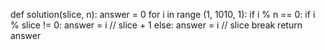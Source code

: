 def solution(slice, n):
    answer = 0
    for i in range (1, 1010, 1):
        if i % n == 0:
            if i % slice != 0:
                answer = i // slice + 1
            else:
                answer = i // slice
            break
    return answer